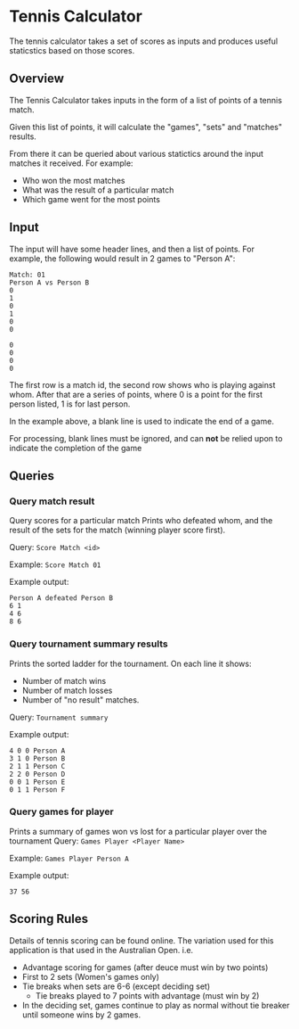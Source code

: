 # Tennis Calculator

The tennis calculator takes a set of scores as inputs and produces useful staticstics based on those scores.

## Overview

The Tennis Calculator takes inputs in the form of a list of points of a tennis match. 

Given this list of points, it will calculate the "games", "sets" and "matches" results.

From there it can be queried about various statictics around the input matches it received. 
For example:
* Who won the most matches
* What was the result of a particular match
* Which game went for the most points

## Input

The input will have some header lines, and then a list of points. 
For example, the following would result in 2 games to "Person A":

    Match: 01
    Person A vs Person B
    0
    1
    0
    1
    0
    0

    0
    0
    0
    0

    
The first row is a match id, the second row shows who is playing against whom.
After that are a series of points, where 0 is a point for the first person listed, 1 is for last person.


In the example above, a blank line is used to indicate the end of a game.

For processing, blank lines must be ignored, and can **not** be relied upon to indicate the completion of the game

## Queries

### Query match result
Query scores for a particular match
Prints who defeated whom, and the result of the sets for the match (winning player score first).

Query: `Score Match <id>`

Example: `Score Match 01`

Example output:

    Person A defeated Person B
    6 1
    4 6
    8 6
 
### Query tournament summary results
Prints the sorted ladder for the tournament. On each line it shows:
* Number of match wins
* Number of match losses
* Number of "no result" matches.


Query: `Tournament summary`

Example output:

    4 0 0 Person A
    3 1 0 Person B
    2 1 1 Person C
    2 2 0 Person D
    0 0 1 Person E
    0 1 1 Person F


### Query games for player
Prints a summary of games won vs lost for a particular player over the tournament
Query: `Games Player <Player Name>`

Example: `Games Player Person A`

Example output:

    37 56

## Scoring Rules
Details of tennis scoring can be found online. 
The variation used for this application is that used in the Australian Open. 
i.e. 
* Advantage scoring for games (after deuce must win by two points)
* First to 2 sets (Women's games only)
* Tie breaks when sets are 6-6 (except deciding set)
   * Tie breaks played to 7 points with advantage (must win by 2)
* In the deciding set, games continue to play as normal without tie breaker until someone wins by 2 games.

